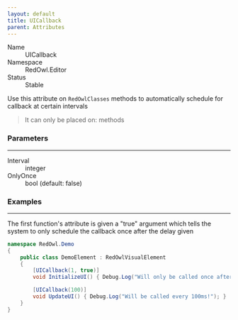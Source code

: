 ```yaml
---
layout: default
title: UICallback
parent: Attributes
---
```


<dl>
  <dt>Name</dt>
  <dd>UICallback</dd>
  <dt>Namespace</dt>
  <dd>RedOwl.Editor</dd>
  <dt>Status</dt>
  <dd><span class="label label-green">Stable</span></dd>
</dl>

Use this attribute on `RedOwlClasses` methods to automatically schedule for callback at certain intervals

<blockquote class="label bg-grey-dk-100">It can only be placed on: methods</blockquote>

### Parameters
---

<dl>
  <dt>Interval</dt>
  <dd>integer</dd>
  <dt>OnlyOnce</dt>
  <dd>bool (default: false)</dd>
</dl>

### Examples
---

The first function's attribute is given a "true" argument which tells the system to only schedule the callback once after the delay given

```cs
namespace RedOwl.Demo
{
    public class DemoElement : RedOwlVisualElement
    {
        [UICallback(1, true)]
        void InitializeUI() { Debug.Log("Will only be called once after a 1ms delay!"); }

        [UICallback(100)]
        void UpdateUI() { Debug.Log("Will be called every 100ms!"); }
    }
}
```
